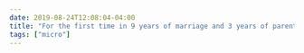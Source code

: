 ```yaml
---
date: 2019-08-24T12:08:04-04:00
title: "For the first time in 9 years of marriage and 3 years of parenthood, we both felt like we needed to ask “So, what would we do if there were an active shooter at this event?” while making Saturday plans. Didn’t feel great."
tags: ["micro"]
---
```


